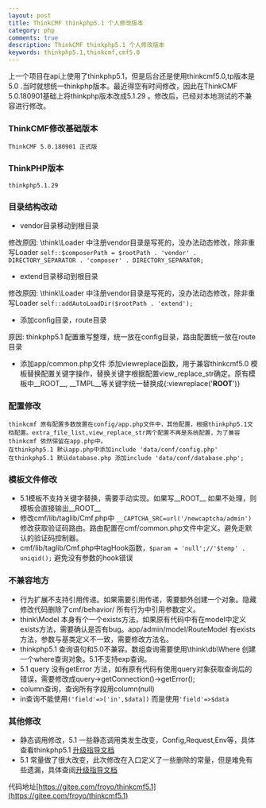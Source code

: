 ```yaml
---
layout: post
title: ThinkCMF thinkphp5.1 个人修改版本
category: php
comments: true
description: ThinkCMF thinkphp5.1 个人修改版本
keywords: thinkphp5.1,thinkcmf,cmf5.0
---
```


上一个项目在api上使用了thinkphp5.1，但是后台还是使用thinkcmf5.0,tp版本是5.0 .当时就想统一thinkphp版本。最近得空有时间修改，因此在ThinkCMF 5.0.180901基础上将thinkphp版本改成5.1.29 。修改后，已经对本地测试的不兼容进行修改。


### ThinkCMF修改基础版本

	ThinkCMF 5.0.180901 正式版

### ThinkPHP版本 
	thinkphp5.1.29

### 目录结构改动

*	vendor目录移动到根目录

修改原因:  \think\Loader 中注册vendor目录是写死的，没办法动态修改，除非重写Loader ```self::$composerPath = $rootPath . 'vendor' . DIRECTORY_SEPARATOR . 'composer' . DIRECTORY_SEPARATOR;```

<!-- more -->

*	extend目录移动到根目录

修改原因:  \think\Loader 中注册vendor目录是写死的，没办法动态修改，除非重写Loader ```self::addAutoLoadDir($rootPath . 'extend');```

*	添加config目录，route目录

原因: thinkphp5.1 配置重写整理，统一放在config目录，路由配置统一放在route目录

*	添加app/common.php文件
	添加viewreplace函数，用于兼容thinkcmf5.0 模板替换配置关键字操作，替换关键字根据配置view_replace_str确定。原有模板中__ROOT__, __TMPL__等关键字统一替换成{:viewreplace('__ROOT__')}

### 配置修改
	thinkcmf 原有配置多数放置在config/app.php文件中，其他配置，根据thinkphp5.1文档配置。extra_file_list,view_replace_str两个配置不再是系统配置，为了兼容thinkcmf 依然保留在app.php中。
	在thinkphp5.1 默认app.php中添加include 'data/conf/config.php'
	在thinkphp5.1 默认database.php 添加include 'data/conf/database.php';

### 模板文件修改

*	5.1模板不支持关键字替换，需要手动实现。如果写__ROOT__ 如果不处理，则模板会直接输出__ROOT__
*	修改cmf/lib/taglib/Cmf.php中 ```__CAPTCHA_SRC=url('/newcaptcha/admin')``` 修改获取验证码路由。路由配置在cmf/common.php文件中定义。避免走默认的验证码控制器。
*	cmf/lib/taglib/Cmf.php中tagHook函数，```$param = 'null';//'$temp' . uniqid();``` 避免没有参数的hook错误


### 不兼容地方
*	行为扩展不支持引用传递。如果需要引用传递，需要额外创建一个对象。隐藏修改代码删除了cmf/behavior/ 所有行为中引用参数定义。
*	think\Model 本身有个一个exists方法，如果原有代码中有在model中定义exists方法，需要确认是否有bug。app/admin/model/RouteModel 有exists方法，参数与基类定义不一致，需要修改方法名。
*	thinkphp5.1 查询语句和5.0不兼容。数组查询需要使用\think\db\Where 创建一个where查询对象。5.1不支持exp查询。
*	5.1 query 没有getError 方法，如有原有代码有使用query对象获取查询后的错误，需要修改成query->getConnection()->getError();
*	column查询，查询所有字段用column(null)
*	in查询不能使用```('field'=>['in',$data])``` 而是使用``'field'=>$data``


### 其他修改
*	静态调用修改，5.1 一些静态调用类发生改变，Config,Request,Env等，具体查看thinkphp5.1 [升级指导文档](https://www.kancloud.cn/manual/thinkphp5_1/354155)
*	5.1 常量做了很大改变，此次修改在入口定义了一些删除的常量，但是难免有些遗漏，具体查阅[升级指导文档](https://www.kancloud.cn/manual/thinkphp5_1/354155)

代码地址[https://gitee.com/froyo/thinkcmf5.1](https://gitee.com/froyo/thinkcmf5.1)